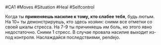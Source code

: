 #CA1 #Moves #Situation #Heal #Selfcontrol

Когда ты **применяешь насилие к тому, кто слабее тебя**, будь лютым. На 10+ ты демонстрируешь, кто здесь хозяин: сними все отметки со своей шкалы стресса. На 7-9 ты причиняешь им боль, но этого явно недостаточно. Сними 1 стресс. В случае провала насилие выходит из-под контроля. Наслаждайся последствиями, pendejo.